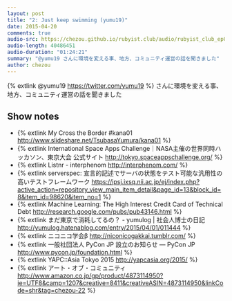 ```yaml
---
layout: post
title: "2: Just keep swimming (yumu19)"
date: 2015-04-20
comments: true
audio-src: https://chezou.github.io/rubyist.club/audio/rubyist_club_ep02.mp3
audio-length: 40486451
audio-duration: "01:24:21"
summary: "@yumu19 さんに環境を変える事、地方、コミュニティ運営の話を聞きました"
author: chezou
---
```


{% extlink @yumu19 https://twitter.com/yumu19 %} さんに環境を変える事、地方、コミュニティ運営の話を聞きました

## Show notes

- {% extlink My Cross the Border #kana01 http://www.slideshare.net/TsubasaYumura/kana01 %}
- {% extlink International Space Apps Challenge｜NASA主催の世界同時ハッカソン、東京大会 公式サイト http://tokyo.spaceappschallenge.org/ %}
- {% extlink Listnr - interphenom http://interphenom.com/ %}
- {% extlink serverspec: 宣言的記述でサーバの状態をテスト可能な汎用性の高いテストフレームワーク https://ipsj.ixsq.nii.ac.jp/ej/index.php?active_action=repository_view_main_item_detail&page_id=13&block_id=8&item_id=98620&item_no=1 %}
- {% extlink Machine Learning: The High Interest Credit Card of Technical Debt http://research.google.com/pubs/pub43146.html %}
- {% extlink まだ東京で消耗してるの？ - yumulog \| 社会人博士の日記 http://yumulog.hatenablog.com/entry/2015/04/01/011444 %}
- {% extlink ニコニコ学会β http://niconicogakkai.tumblr.com/ %}
- {% extlink 一般社団法人 PyCon JP 設立のお知らせ — PyCon JP http://www.pycon.jp/foundation.html %}
- {% extlink YAPC::Asia Tokyo 2015 http://yapcasia.org/2015/ %}
- {% extlink アート・オブ・コミュニティ http://www.amazon.co.jp/gp/product/4873114950?ie=UTF8&camp=1207&creative=8411&creativeASIN=4873114950&linkCode=shr&tag=chezou-22 %}
